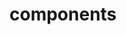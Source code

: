 <!-- Space: ResumeTemplate -->
<!-- Parent: Project -->
<!-- Title: Components -->

<!-- Label: Resume -->
<!-- Label: Project -->
<!-- Label: Components -->
<!-- Include: docs/disclaimer.md -->
<!-- Include: ac:toc -->

# components
